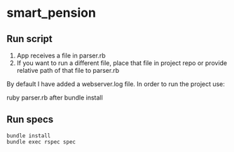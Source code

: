 # smart_pension
## Run script

1. App receives a file in parser.rb
2. If you want to run a different file, place that file in project repo or provide relative path of that file to parser.rb

By default I have added a webserver.log file.
In order to run the project use:

ruby parser.rb after bundle install
## Run specs
```
bundle install
bundle exec rspec spec

